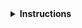<details>
<summary><strong>Instructions</strong></summary>

Thanks for contributing! :heart:

If this issue is about a specific episode within a lesson, please provide its link or filename.

Keep in mind that **lesson maintainers are volunteers** and it may take them some time to respond to your contribution.
To ensure that the right people get notified, you can tag some of the last contributors with `@githubname`.

Although not all contributions can be incorporated into the lesson materials, we appreciate your time and effort to improve the curriculum. If you have any questions about the lesson maintenance process or would like to volunteer your time as a contribution reviewer, please contact the HSF training convenors ([contacts here](https://hepsoftwarefoundation.org/workinggroups/training.html)).

You may delete these instructions from your issue.

\- HSF Training
</details>
